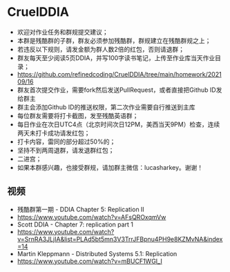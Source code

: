 # CruelDDIA
- 欢迎对作业任务和群规提交建议；
- 本群是残酷群的子群，群友必须参加残酷群，群规建立在残酷群规之上；
- 若违反以下规则，请发金额为群人数2倍的红包，否则请退群；
- 群友每天至少阅读5页DDIA，并写100字读书笔记，上传至作业库当天作业目录；
- https://github.com/refinedcoding/CruelDDIA/tree/main/homework/202109/16
- 群友首次提交作业，需要fork然后发送PullRequest，或者直接把Github ID发给群主
- 群主会添加Github ID的推送权限，第二次作业需要自行推送到主库
- 每位群友需要将打卡截图，发至残酷英语群；
- 每日作业在次日UTC4点（北京时间次日12PM，美西当天9PM）检查，连续两天未打卡成功请发红包；
- 打卡内容，雷同的部分超过50%的；
- 坚持不到两周退群，请发退群红包；
- 二进宫；
- 如果本群感兴趣，也接受群规，请加群主微信：lucasharkey。谢谢！

## 视频
- 残酷群第一期 - DDIA Chapter 5: Replication II
- https://www.youtube.com/watch?v=AFsQROxqmVw
- Scott DDIA - Chapter 7: replication part 1
- https://www.youtube.com/watch?v=SrnRA3JLjIA&list=PLAd5bt5mn3V3TrrJFBpnu4PH9e8KZMvNA&index=14
- Martin Kleppmann - Distributed Systems 5.1: Replication
- https://www.youtube.com/watch?v=mBUCF1WGI_I
